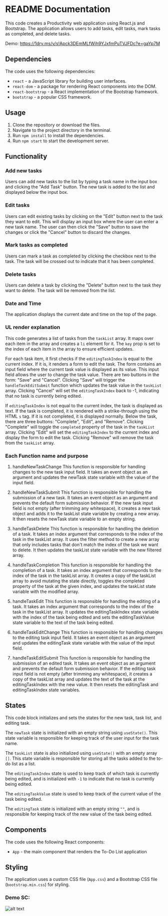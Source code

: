 # README Documentation

This code creates a Productivity web application using React.js and Bootstrap. The application allows users to add tasks, edit tasks, mark tasks as completed, and delete tasks.

Demo: https://1drv.ms/v/s!Apck3DEmMLfWih9YJxfmPuTVJFDc?e=gaYp7M

## Dependencies

The code uses the following dependencies:

-   `react` - a JavaScript library for building user interfaces.
-   `react-dom` - a package for rendering React components into the DOM.
-   `react-bootstrap` - a React implementation of the Bootstrap framework.
-   `bootstrap` - a popular CSS framework.

## Usage

1.  Clone the repository or download the files.
2.  Navigate to the project directory in the terminal.
3.  Run `npm install` to install the dependencies.
4.  Run `npm start` to start the development server.

## Functionality

### Add new tasks

Users can add new tasks to the list by typing a task name in the input box and clicking the "Add Task" button. The new task is added to the list and displayed below the input box.

### Edit tasks

Users can edit existing tasks by clicking on the "Edit" button next to the task they want to edit. This will display an input box where the user can enter a new task name. The user can then click the "Save" button to save the changes or click the "Cancel" button to discard the changes.

### Mark tasks as completed

Users can mark a task as completed by clicking the checkbox next to the task. The task will be crossed out to indicate that it has been completed.

### Delete tasks

Users can delete a task by clicking the "Delete" button next to the task they want to delete. The task will be removed from the list.

### Date and Time

The application displays the current date and time on the top of the page.

### UL render explanation
This code generates a list of tasks from the `taskList` array. It maps over each item in the array and creates a `li` element for it. The `key` prop is set to the index of each item in the array to ensure efficient updates.

For each task item, it first checks if the `editingTaskIndex` is equal to the current index. If it is, it renders a form to edit the task. The form contains an input field where the current task value is displayed as its value. This input field allows the user to change the task value. There are two buttons in the form: "Save" and "Cancel". Clicking "Save" will trigger the `handleTaskEditSubmit` function which updates the task value in the `taskList` array. Clicking "Cancel" will set the `editingTaskIndex` back to -1, indicating that no task is currently being edited.

If `editingTaskIndex` is not equal to the current index, the task is displayed as text. If the task is completed, it is rendered with a strike-through using the HTML `s` tag. If it is not completed, it is displayed normally. Below the task, there are three buttons: "Complete", "Edit", and "Remove". Clicking "Complete" will toggle the `completed` property of the task in the `taskList` array. Clicking "Edit" will set the `editingTaskIndex` to the current index and display the form to edit the task. Clicking "Remove" will remove the task from the `taskList` array.

### Each Function name and purpose
1.  handleNewTaskChange This function is responsible for handling changes to the new task input field. It takes an event object as an argument and updates the newTask state variable with the value of the input field.
    
2.  handleNewTaskSubmit This function is responsible for handling the submission of a new task. It takes an event object as an argument and prevents the default form submission behavior. If the new task input field is not empty (after trimming any whitespace), it creates a new task object and adds it to the taskList state variable by creating a new array. It then resets the newTask state variable to an empty string.
    
3.  handleTaskDelete This function is responsible for handling the deletion of a task. It takes an index argument that corresponds to the index of the task in the taskList array. It uses the filter method to create a new array that only includes tasks that don't match the index of the task we want to delete. It then updates the taskList state variable with the new filtered array.
    
4.  handleTaskCompletion This function is responsible for handling the completion of a task. It takes an index argument that corresponds to the index of the task in the taskList array. It creates a copy of the taskList array to avoid mutating the state directly, toggles the completed property of the task at the given index, and updates the taskList state variable with the modified array.
    
5.  handleTaskEdit This function is responsible for handling the editing of a task. It takes an index argument that corresponds to the index of the task in the taskList array. It updates the editingTaskIndex state variable with the index of the task being edited and sets the editingTaskValue state variable to the text of the task being edited.
    
6.  handleTaskEditChange This function is responsible for handling changes to the editing task input field. It takes an event object as an argument and updates the editingTask state variable with the value of the input field.
    
7.  handleTaskEditSubmit This function is responsible for handling the submission of an edited task. It takes an event object as an argument and prevents the default form submission behavior. If the editing task input field is not empty (after trimming any whitespace), it creates a copy of the taskList array and updates the text of the task at the editingTaskIndex with the new value. It then resets the editingTask and editingTaskIndex state variables.

## States
This code block initializes and sets the states for the new task, task list, and editing task.

The `newTask` state is initialized with an empty string using `useState()`. This state variable is responsible for keeping track of the user input for the task name.

The `taskList` state is also initialized using `useState()` with an empty array `[]`. This state variable is responsible for storing all the tasks added to the to-do list as a list.

The `editingTaskIndex` state is used to keep track of which task is currently being edited, and is initialized with `-1` to indicate that no task is currently being edited.

The `editingTaskValue` state is used to keep track of the current value of the task being edited.

The `editingTask` state is initialized with an empty string `""`, and is responsible for keeping track of the new value of the task being edited.

## Components

The code uses the following React components:

-   `App` - the main component that renders the To-Do List application

## Styling

The application uses a custom CSS file (`App.css`) and a Bootstrap CSS file (`bootstrap.min.css`) for styling. 

### Demo SC:
![alt text](https://i.imgur.com/Gs4ug08.png)
